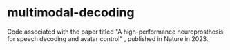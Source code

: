 # multimodal-decoding
Code associated with the paper titled "A high-performance neuroprosthesis for speech decoding and avatar control" , published in Nature in 2023.
